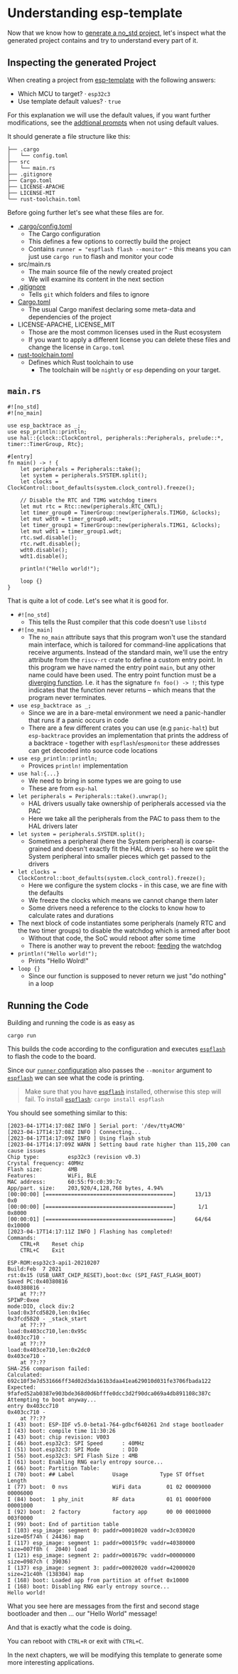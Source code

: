 # Understanding esp-template

Now that we know how to [generate a no_std project], let's inspect what the generated
project contains and try to understand every part of it.

## Inspecting the generated Project

When creating a project from [esp-template] with the following answers:
-  Which MCU to target? · `esp32c3`
-  Use template default values? · `true`

For this explanation we will use the default values, if you want further modifications, see the [addtional prompts] when not using default values.


It should generate a file structure like this:

```text
├── .cargo
│   └── config.toml
├── src
│   └── main.rs
├── .gitignore
├── Cargo.toml
├── LICENSE-APACHE
├── LICENSE-MIT
└── rust-toolchain.toml
```

Before going further let's see what these files are for.

- [.cargo/config.toml]
    - The Cargo configuration
    - This defines a few options to correctly build the project
    - Contains `runner = "espflash flash --monitor"` - this means you can just use `cargo run` to flash and monitor your code
- src/main.rs
    - The main source file of the newly created project
    - We will examine its content in the next section
- [.gitignore]
    - Tells `git` which folders and files to ignore
- [Cargo.toml]
    - The usual Cargo manifest declaring some meta-data and dependencies of the project
- LICENSE-APACHE, LICENSE_MIT
    - Those are the most common licenses used in the Rust ecosystem
    - If you want to apply a different license you can delete these files and change the license in `Cargo.toml`
- [rust-toolchain.toml]
    - Defines which Rust toolchain to use
      - The toolchain will be `nightly` or `esp` depending on your target.

## `main.rs`

```rust,ignore
#![no_std]
#![no_main]

use esp_backtrace as _;
use esp_println::println;
use hal::{clock::ClockControl, peripherals::Peripherals, prelude::*, timer::TimerGroup, Rtc};

#[entry]
fn main() -> ! {
    let peripherals = Peripherals::take();
    let system = peripherals.SYSTEM.split();
    let clocks = ClockControl::boot_defaults(system.clock_control).freeze();

    // Disable the RTC and TIMG watchdog timers
    let mut rtc = Rtc::new(peripherals.RTC_CNTL);
    let timer_group0 = TimerGroup::new(peripherals.TIMG0, &clocks);
    let mut wdt0 = timer_group0.wdt;
    let timer_group1 = TimerGroup::new(peripherals.TIMG1, &clocks);
    let mut wdt1 = timer_group1.wdt;
    rtc.swd.disable();
    rtc.rwdt.disable();
    wdt0.disable();
    wdt1.disable();

    println!("Hello world!");

    loop {}
}
```

That is quite a lot of code. Let's see what it is good for.

- `#![no_std]`
  - This tells the Rust compiler that this code doesn't use `libstd`
- `#![no_main]`
  - The `no_main` attribute says that this program won't use the standard main interface, which is tailored for command-line applications that receive arguments. Instead of the standard main, we'll use the entry attribute from the `riscv-rt` crate to define a custom entry point. In this program we have named the entry point `main`, but any other name could have been used. The entry point function must be a [diverging function]. I.e. it has the signature `fn foo() -> !`; this type indicates that the function never returns – which means that the program never terminates.
- `use esp_backtrace as _;`
  - Since we are in a bare-metal environment we need a panic-handler that runs if a panic occurs in code
  - There are a few different crates you can use (e.g `panic-halt`) but `esp-backtrace` provides an implementation that prints the address of a backtrace - together with `espflash`/`espmonitor` these addresses can get decoded into source code locations
- `use esp_println::println;`
  - Provices `println!` implementation
- `use hal:{...}`
  - We need to bring in some types we are going to use
  - These are from `esp-hal`
- `let peripherals = Peripherals::take().unwrap();`
  - HAL drivers usually take ownership of peripherals accessed via the PAC
  - Here we take all the peripherals from the PAC to pass them to the HAL drivers later
- `let system = peripherals.SYSTEM.split();`
  - Sometimes a peripheral (here the System peripheral) is coarse-grained and doesn't exactly fit the HAL drivers - so here we split the System peripheral into smaller pieces which get passed to the drivers
- `let clocks = ClockControl::boot_defaults(system.clock_control).freeze();`
  - Here we configure the system clocks - in this case, we are fine with the defaults
  - We freeze the clocks which means we cannot change them later
  - Some drivers need a reference to the clocks to know how to calculate rates and durations
- The next block of code instantiates some peripherals (namely RTC and the two timer groups) to disable the watchdog which is armed after boot
  - Without that code, the SoC would reboot after some time
  - There is another way to prevent the reboot: [feeding](https://docs.rs/esp32c3-hal/0.2.0/esp32c3_hal/prelude/trait._embedded_hal_watchdog_Watchdog.html#tymethod.feed) the watchdog
- `println!("Hello world!");`
  - Prints "Hello Wolrd!"
- `loop {}`
  - Since our function is supposed to never return we just "do nothing" in a loop

## Running the Code

Building and running the code is as easy as

```shell
cargo run
```

This builds the code according to the configuration and executes [`espflash`] to flash the code to the board.

Since our [`runner` configuration] also passes the `--monitor` argument to [`espflash`] we can see what the code is printing.

> Make sure that you have [`espflash`] installed, otherwise this step will fail. To install [`espflash`]:
> `cargo install espflash`

You should see something similar to this:
```text
[2023-04-17T14:17:08Z INFO ] Serial port: '/dev/ttyACM0'
[2023-04-17T14:17:08Z INFO ] Connecting...
[2023-04-17T14:17:09Z INFO ] Using flash stub
[2023-04-17T14:17:09Z WARN ] Setting baud rate higher than 115,200 can cause issues
Chip type:         esp32c3 (revision v0.3)
Crystal frequency: 40MHz
Flash size:        4MB
Features:          WiFi, BLE
MAC address:       60:55:f9:c0:39:7c
App/part. size:    203,920/4,128,768 bytes, 4.94%
[00:00:00] [========================================]      13/13      0x0
[00:00:00] [========================================]       1/1       0x8000
[00:00:01] [========================================]      64/64      0x10000                                                                                                                    [2023-04-17T14:17:11Z INFO ] Flashing has completed!
Commands:
    CTRL+R    Reset chip
    CTRL+C    Exit

ESP-ROM:esp32c3-api1-20210207
Build:Feb  7 2021
rst:0x15 (USB_UART_CHIP_RESET),boot:0xc (SPI_FAST_FLASH_BOOT)
Saved PC:0x40380816
0x40380816 -
    at ??:??
SPIWP:0xee
mode:DIO, clock div:2
load:0x3fcd5820,len:0x16ec
0x3fcd5820 - _stack_start
    at ??:??
load:0x403cc710,len:0x95c
0x403cc710 -
    at ??:??
load:0x403ce710,len:0x2dc0
0x403ce710 -
    at ??:??
SHA-256 comparison failed:
Calculated: 692c10f3e7d531666ff34d02d3da161b3daa41ea629010d031fe3706fbada122
Expected: 9fafed52ab0387e903bde368d0d6bfffe0dcc3d2f90dca069a4db891108c387c
Attempting to boot anyway...
entry 0x403cc710
0x403cc710 -
    at ??:??
I (43) boot: ESP-IDF v5.0-beta1-764-gdbcf640261 2nd stage bootloader
I (43) boot: compile time 11:30:26
I (43) boot: chip revision: V003
I (46) boot.esp32c3: SPI Speed      : 40MHz
I (51) boot.esp32c3: SPI Mode       : DIO
I (56) boot.esp32c3: SPI Flash Size : 4MB
I (61) boot: Enabling RNG early entropy source...
I (66) boot: Partition Table:
I (70) boot: ## Label            Usage          Type ST Offset   Length
I (77) boot:  0 nvs              WiFi data        01 02 00009000 00006000
I (84) boot:  1 phy_init         RF data          01 01 0000f000 00001000
I (92) boot:  2 factory          factory app      00 00 00010000 003f0000
I (99) boot: End of partition table
I (103) esp_image: segment 0: paddr=00010020 vaddr=3c030020 size=05f74h ( 24436) map
I (117) esp_image: segment 1: paddr=00015f9c vaddr=40380000 size=007f8h (  2040) load
I (121) esp_image: segment 2: paddr=0001679c vaddr=00000000 size=0987ch ( 39036)
I (137) esp_image: segment 3: paddr=00020020 vaddr=42000020 size=21c40h (138304) map
I (168) boot: Loaded app from partition at offset 0x10000
I (168) boot: Disabling RNG early entropy source...
Hello world!
```

What you see here are messages from the first and second stage bootloader and then ... our "Hello World" message!

And that is exactly what the code is doing.

You can reboot with `CTRL+R` or exit with `CTRL+C`.

In the next chapters, we will be modifying this template to generate some more interesting applications.

[addtional prompts]: https://github.com/esp-rs/esp-template#esp-template
[generate a no_std project]: ./index.md
[esp-template]: https://github.com/esp-rs/esp-template
[.gitignore]: https://git-scm.com/docs/gitignore
[Cargo.toml]: https://doc.rust-lang.org/cargo/reference/manifest.html
[rust-toolchain.toml]: https://rust-lang.github.io/rustup/overrides.html#the-toolchain-file
[.cargo/config.toml]: https://doc.rust-lang.org/cargo/reference/config.html
[`espflash`]: https://github.com/esp-rs/espflash/tree/main/espflash
[`runner` configuration]: https://doc.rust-lang.org/cargo/reference/config.html#targettriplerunner
[diverging function]: https://doc.rust-lang.org/beta/rust-by-example/fn/diverging.html
